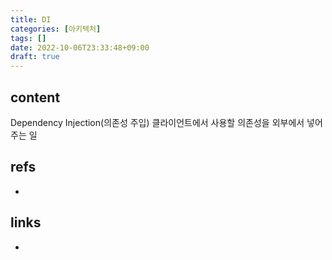 ```yaml
---
title: DI
categories: [아키텍처]
tags: []
date: 2022-10-06T23:33:48+09:00
draft: true
---
```


## content
Dependency Injection(의존성 주입)
클라이언트에서 사용할 의존성을 외부에서 넣어주는 일


## refs
- 


## links
- 
